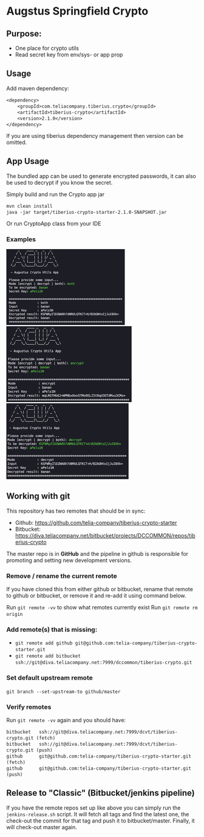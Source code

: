# **Augstus Springfield Crypto**

## Purpose: 

- One place for crypto utils 
- Read secret key from env/sys- or app prop

## Usage
Add maven dependency:
```
<dependency>
    <groupId>com.teliacompany.tiberius.crypto</groupId>
    <artifactId>tiberius-crypto</artifactId>
    <version>2.1.0</version>
</dependency>    
```
If you are using tiberius dependency management then version can be omitted.

## App Usage

The bundled app can be used to generate encrypted passwords, it can also be used to decrypt if you know the secret.

Simply build and run the Crypto app jar
```
mvn clean install
java -jar target/tiberius-crypto-starter-2.1.0-SNAPSHOT.jar
```
Or run CryptoApp class from your IDE

### Examples

![Alt text](readme-assets/acua-both.png ) ![Alt text](readme-assets/acua-encrypt.png ) ![Alt text](readme-assets/acua-decrypt.png )



## Working with git

This repository has two remotes that should be in sync:
* Github: https://github.com/telia-company/tiberius-crypto-starter
* Bitbucket: https://diva.teliacompany.net/bitbucket/projects/DCCOMMON/repos/tiberius-crypto

The master repo is in __GitHub__ and the pipeline in github is responsible for promoting and setting new development versions.

### Remove / rename the current remote
If you have cloned this from either github or bitbucket, rename that remote to github or bitbucket, or remove it and re-add it using command below.

Run ```git remote -vv``` to show what remotes currently exist
Run ```git remote rm origin```

### Add remote(s) that is missing:
* ```git remote add github git@github.com:telia-company/tiberius-crypto-starter.git```
* ```git remote add bitbucket ssh://git@diva.teliacompany.net:7999/dccommon/tiberius-crypto.git```

### Set default upstream remote
```git branch --set-upstream-to github/master```

### Verify remotes

Run ```git remote -vv``` again and you should have:
```
bitbucket	ssh://git@diva.teliacompany.net:7999/dcvt/tiberius-crypto.git (fetch)
bitbucket	ssh://git@diva.teliacompany.net:7999/dcvt/tiberius-crypto.git (push)
github   	git@github.com:telia-company/tiberius-crypto-starter.git (fetch)
github      git@github.com:telia-company/tiberius-crypto-starter.git (push)
```

## Release to "Classic" (Bitbucket/jenkins pipeline)

If you have the remote repos set up like above you can simply run the ```jenkins-release.sh``` script.
It will fetch all tags and find the latest one, the check-out the commit for that tag
and push it to bitbucket/master. Finally, it will check-out master again.
